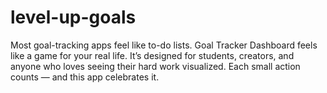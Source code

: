 # level-up-goals
Most goal-tracking apps feel like to-do lists. Goal Tracker Dashboard feels like a game for your real life. It’s designed for students, creators, and anyone who loves seeing their hard work visualized. Each small action counts — and this app celebrates it.
